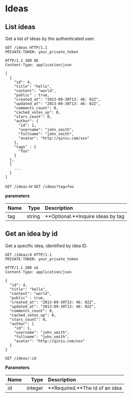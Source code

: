 # Ideas

## List ideas

Get a list of ideas by the authenticated user.

```http
GET /ideas HTTP/1.1
PRIVATE-TOKEN: your_private_token
```
```http
HTTP/1.1 200 OK
Content-Type: application/json

[
  {
    "id": 4,
    "title": "hello",
    "content": "world",
    "public" : true,
    "created_at": "2013-09-30T13: 46: 02Z",
    "updated_at": "2013-09-30T13: 46: 02Z",
    "comments_count": 0,
    "cached_votes_up": 0,
    "stars_count": 0,
    "author": {
      "id": 1,
      "username": "john_smith",
      "fullname": "john_smith",
      "avatar": "http://qiniu.com/xxx"
    },
    "tags" : {
      "foo"
    }
  },
  {
    ...
  }
]
```
`GET /ideas` or `GET /ideas?tag=foo`

**parameters**

| Name      |     Type |   Description   |
| :-------- | --------:| :------ |
| tag    |   string |  **Optional.**Inquire ideas by tag  |

## Get an idea by id

Get a specific idea, identified by idea ID.

```http
GET /ideas/4 HTTP/1.1
PRIVATE-TOKEN: your_private_token
```
```http
HTTP/1.1 200 ok
Content-Type: application/json

{
  "id": 4,
  "title": "hello",
  "content": "world",
  "public" : true,
  "created_at": "2013-09-30T13: 46: 02Z",
  "updated_at": "2013-09-30T13: 46: 02Z",
  "comments_count": 0,
  "cached_votes_up": 0,
  "stars_count": 0,
  "author": {
    "id": 1,
    "username": "john_smith",
    "fullname": "john_smith",
    "avatar": "http://qiniu.com/xxx"
  }
}
```

`GET /ideas/:id`

**Parameters**

| Name      |     Type |   Description   |
| :-------- | --------:| :------ |
| id    |   integer |  **Required.**The id of an idea  |
